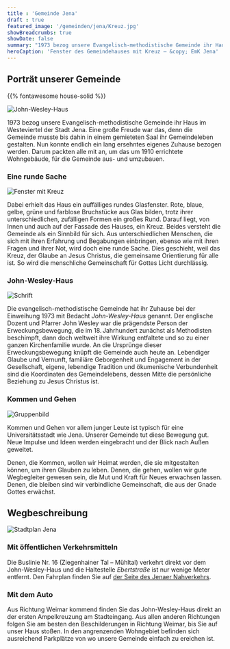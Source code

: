 ```yaml
---
title : 'Gemeinde Jena'
draft : true
featured_image: '/gemeinden/jena/Kreuz.jpg'
showBreadcrumbs: true
showDate: false
summary: "1973 bezog unsere Evangelisch-methodistische Gemeinde ihr Haus im Westeviertel der Stadt Jena. Eine große Freude war das, denn die Gemeinde musste bis dahin in einem gemieteten Saal ihr Gemeindeleben gestalten. Nun konnte endlich ein lang ersehntes eigenes Zuhause bezogen werden. Darum packten alle mit an, um das um 1910 errichtete Wohngebäude, für die Gemeinde aus- und umzubauen."
heroCaption: 'Fenster des Gemeindehauses mit Kreuz – &copy; EmK Jena'
---
```

<!-- showBreadcrumbs: true -->

## Porträt unserer Gemeinde

{{% fontawesome house-solid %}}
<!--{{ $image := resources.Get "/gemeinden/jena/JWH2.jpg" }} {{ $image.Crop 300x1000 center}}-->

![John-Wesley-Haus](/gemeinden/jena/JWH2.jpg "John-Wesley-Haus in Jena")

1973 bezog unsere Evangelisch-methodistische Gemeinde ihr Haus im Westeviertel der Stadt Jena. Eine große Freude war das, denn die Gemeinde musste bis dahin in einem gemieteten Saal ihr Gemeindeleben gestalten. Nun konnte endlich ein lang ersehntes eigenes Zuhause bezogen werden. Darum packten alle mit an, um das um 1910 errichtete Wohngebäude, für die Gemeinde aus- und umzubauen.

### Eine runde Sache
![Fenster mit Kreuz](/gemeinden/jena/Kreuz.jpg)

Dabei erhielt das Haus ein auffälliges rundes Glasfenster. Rote, blaue, gelbe, grüne und farblose Bruchstücke aus Glas bilden, trotz ihrer unterschiedlichen, zufälligen Formen ein großes Rund. Darauf liegt, von Innen und auch auf der Fassade des Hauses, ein Kreuz. Beides versteht die Gemeinde als ein Sinnbild für sich. Aus unterschiedlichen Menschen, die sich mit ihren Erfahrung und Begabungen einbringen, ebenso wie mit ihren Fragen und ihrer Not, wird doch eine runde Sache. Dies geschieht, weil das Kreuz, der Glaube an Jesus Christus, die gemeinsame Orientierung für alle ist. So wird die menschliche Gemeinschaft für Gottes Licht durchlässig.

### John-Wesley-Haus

![Schrift](/gemeinden/jena/Schrift.jpg)

Die evangelisch-methodistische Gemeinde hat ihr Zuhause bei der Einweihung 1973 mit Bedacht _John-Wesley-Haus_ genannt. Der englische Dozent und Pfarrer John Wesley war die prägendste Person der Erweckungsbewegung, die im 18.&#x202F;Jahrhundert zunächst als Methodisten beschimpft, dann doch weltweit ihre Wirkung entfaltete und so zu einer ganzen Kirchenfamilie wurde. An die Ursprünge dieser Erweckungsbewegung knüpft die Gemeinde auch heute an. Lebendiger Glaube und Vernunft, familiäre Geborgenheit und Engagement in der Gesellschaft, eigene, lebendige Tradition und ökumenische Verbundenheit sind die Koordinaten des Gemeindelebens, dessen Mitte die persönliche Beziehung zu Jesus Christus ist.

<!--
Zur Gemeinde gehören heute ca.&#x202F;100&#x202F;Mitglieder, Angehörige und Freunde. Aus verschiedenen Stadtteilen Jenas und aus Weimar kommen wir am Sonntag zu Gottesdienst und Kindergottesdienst zusammen. Fast immer bietet das anschließende Kirchen-Café Raum für Austausch und Begegnung. Wöchentlich findet ein offener Kindertreff statt. Der Chor bereichert das gottesdienstliche Leben. Drei Hauskreise und der Frauen- und Seniorenkreis sind regelmäßige Gelegenheiten, den Glauben in Gemeinschaft zu leben und zu stärken.
-->

### Kommen und Gehen

![Gruppenbild](/gemeinden/jena/gemeinde-2008.jpg) 

Kommen und Gehen vor allem junger Leute ist typisch für eine Universitätsstadt wie Jena. Unserer Gemeinde tut diese Bewegung gut. Neue Impulse und Ideen werden eingebracht und der Blick nach Außen geweitet.

Denen, die Kommen, wollen wir Heimat werden, die sie mitgestalten können, um ihren Glauben zu leben. Denen, die gehen, wollen wir gute Wegbegleiter gewesen sein, die Mut und Kraft für Neues erwachsen lassen. Denen, die bleiben sind wir verbindliche Gemeinschaft, die aus der Gnade Gottes erwächst.

## Wegbeschreibung

![Stadtplan Jena](/gemeinden/jena/Stadtplan.jpg)

### Mit öffentlichen Verkehrsmitteln

Die Buslinie Nr. 16 (Ziegenhainer Tal – Mühltal) verkehrt direkt vor dem John-Wesley-Haus und die Haltestelle _Ebertstraße_ ist nur wenige Meter entfernt.
Den Fahrplan finden Sie auf [der Seite des Jenaer Nahverkehrs](https://www.stadtwerke-jena.de/nahverkehr/privatkunden/fahrplaene.html).

### Mit dem Auto

Aus Richtung Weimar kommend finden Sie das John-Wesley-Haus direkt an der ersten Ampelkreuzung am Stadteingang.
Aus allen anderen Richtungen folgen Sie am besten den Beschilderungen in Richtung Weimar, bis Sie auf unser Haus stoßen.
In den angrenzenden Wohngebiet befinden sich ausreichend Parkplätze von wo unsere Gemeinde einfach zu ereichen ist.

<!-- ## John-Wesley-Haus

Das John-Wesley-Haus in der Humboldtstraße (B7 Richtung Weimar), benannt nach dem Gründer der Evangelisch-methodistischen Kirche -->

